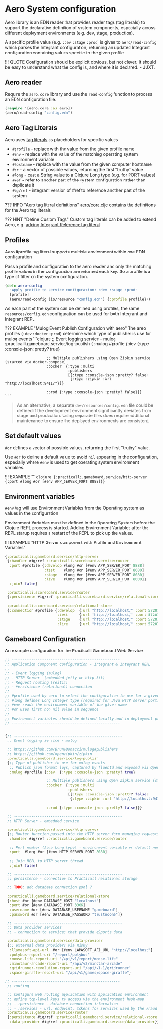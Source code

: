 # Aero System configuration

Aero library is an EDN reader that provides reader tags (tag literals) to support the declarative definition of system components, especially across different deployment environments (e.g. dev, stage, production).

A specific profile value (e.g. `:dev` `:stage` `:prod`) is given to `aero/read-config` which parses the Integrant configuration, returning an updated Integrant configuration containing values specific to the given profile.

!!! QUOTE
    Configuration should be explicit  obvious, but not clever. It should be easy to understand what the config is, and where it is declared. - JUXT.


## Aero reader

Require the `aero.core` library and use the `read-config` function to process an EDN configuration file.

```clojure
(require '[aero.core :as aero])
(aero/read-config "config.edn")
```


## Aero Tag Literals

Aero uses [tag literals](https://github.com/juxt/aero#tag-literals) as placeholders for specific values

* `#profile` - replace with the value from the given profile name
* `#env` - replace with the value of the matching operating system environment variable
* `#hostname` - replace with the value from the given computer hostname
* `#or`  - a vector of possible values, returning the first "truthy" value
* `#long` - cast a String value to a Clojure Long type (e.g. for PORT values)
* `#ref` - refer to another part of the system configuration rather than duplicate it
* `#ig/ref` - integrant version of #ref to reference another part of the system

??? INFO "Aero tag literal definitions"
    [aero/core.cljc](https://github.com/juxt/aero/blob/master/src/aero/core.cljc) contains the definitions for the Aero tag literals

??? HINT "Define Custom Tags"
    Custom tag literals can be added to extend Aero, e.g. [adding Integrant Reference tag literal](integrant-repl#aero-and-integrant)


## Profiles

Aero #profile tag literal supports multiple environment within one EDN configuration

Pass a profile and configuration to the aero reader and only the matching profile values in the configuration are returned each key.  So a profile is a type of filter on the system configuration.

```clojure title="Aero reader with profile"
(defn aero-config
  "Apply profile to service configuration: :dev :stage :prod"
  [profile]
  (aero/read-config (io/resource "config.edn") {:profile profile}))
```

As each part of the system can be defined using profiles, the same `resources/config.edn` configuration can be used for both Integrant and Integrant REPL

??? EXAMPLE "Mulog Event Publish Configuration with aero"
    The areo profiles (`:dev` `:docker` `:prod`) determine which type of publisher is use for mulog events
    ```clojure
     ;; Event logging service - mulog
     :practicalli.gameboard.service/log-publish
     {
      :mulog #profile {:dev  {:type :console-json :pretty? true}

                       ;; Multiple publishers using Open Zipkin service (started via docker-compose)
                       :docker  {:type :multi
                                 :publishers
                                 [{:type :console-json :pretty? false}
                                  {:type :zipkin :url "http://localhost:9411/"}]}

                       :prod {:type :console-json :pretty? false}}}
    ```

> As an alternative, a separate `dev/resources/config.edn` file could be defined if the development environment significantly deviates from stage and production.  Using separate files does require additional maintenance to ensure the deployed environments are consistent.


## Set default values

`#or` defines a vector of possible values, returning the first "truthy" value.

Use `#or` to define a default value to avoid `nil` appearing in the configuration, especially where `#env` is used to get operating system environment variables.

!!! EXAMPLE ""
    ```clojure
    {:practicalli.gameboard.service/http-server
     {:port #long #or [#env APP_SERVER_PORT 8888]}}
    ```


## Environment variables

`#env` tag will use Environment Variables from the Operating system as values in the configuration

Environment Variables must be defined in the Operating System before the Clojure REPL process is started.  Adding Environment Variables after the REPL starup requires a restart of the REPL to pick up the values.

!!! EXAMPLE "HTTP Server component with Profile and Environment Variables"
```clojure
{:practicalli.gameboard.service/http-server
 {:handler #ig/ref :practicalli.scoreboard.service/router
  :port #profile {:develop #long #or [#env APP_SERVER_PORT 8888]
                  :test    #long #or [#env APP_SERVER_PORT 8080]
                  :stage   #long #or [#env APP_SERVER_PORT 8080]
                  :live    #long #or [#env APP_SERVER_PORT 8000]}
  :join? false}

 :practicalli.scoreboard.service/router
 {:persistence #ig/ref :practicalli.scoreboard.service/relational-store}

 :practicalli.scoreboard.service/relational-store
 {:connection #profile {:develop  {:url "http://localhost/" :port 57207 :database "scoreboard-develop"}
                        :test     {:url "http://localhost/" :port 57207 :database "scoreboard-test"}
                        :stage    {:url "http://localhost/" :port 57207 :database "scoreboard-stage"}
                        :live     {:url "http://localhost/" :port 57207 :database "scoreboard"}}}}
```


## Gameboard Configuration

An example configuration for the Practicalli Gameboard Web Service

```clojure
;; --------------------------------------------------
;; Application Component configuration - Integrant & Integrant REPL
;;
;; - Event logging (mulog)
;; - HTTP Server  (embedded jetty or http-kit)
;; - Request routing (reitit)
;; - Persistence (relational) connection
;;
;; #profile used by aero to select the configuration to use for a given profile (dev, test, prod)
;; #long defines Long Integer type (required for Java HTTP server port)
;; #env reads the environment variable of the given name
;; #or uses first non nil value in sequence
;;
;; Environment variables should be defined locally and in deployment provisioner
;; --------------------------------------------------


{;; --------------------------------------------------
 ;; Event logging service - mulog

 ;; https://github.com/BrunoBonacci/mulog#publishers
 ;; https://github.com/openzipkin/zipkin
 :practicalli.gameboard.service/log-publish
 {;; Type of publisher to use for mulog events
  ;; Publish json format logs, captured by fluentd and exposed via OpenDirectory
  :mulog #profile {:dev  {:type :console-json :pretty? true}

                   ;; Multiple publishers using Open Zipkin service (started via docker-compose)
                   :docker  {:type :multi
                             :publishers
                             [{:type :console-json :pretty? false}
                              {:type :zipkin :url "http://localhost:9411/"}]}

                   :prod {:type :console-json :pretty? false}}}

 ;; --------------------------------------------------
 ;; HTTP Server - embedded service

 :practicalli.gameboard.service/http-server
 {;; Router function passed into the HTTP server form managing requests/responses
  :handler #ig/ref :practicalli.gameboard.service/router

  ;; Port number (Java Long type) - environment variable or default number
  :port  #long #or [#env HTTP_SERVER_PORT 8080]

  ;; Join REPL to HTTP server thread
  :join? false}

 ;; --------------------------------------------------
 ;; persistence - connection to Practicall relational storage

 ;; TODO: add database connection pool ?

 :practicalli.gameboard.service/relational-store
 {:host #or [#env DATABASE_HOST "localhost"]
  :port #or [#env DATABASE_PORT 3306]
  :username #or [#env DATABASE_USERNAME "gameboard"]
  :password #or [#env DATABASE_PASSWORD "trustnoone"]}

 ;; --------------------------------------------------
 ;; Data provider services
 ;; - connection to services that provide eSports data

 :practicalli.gameboard.service/data-provider
 {;; external data providers via Risky
  :llamasoft-api-url  #or [#env LAMASOFT_API_URL "http://localhost"]
  :polybus-report-uri "/report/polybus"
  :moose-life-report-uri "/api/v1/report/moose-life"
  :minotaur-arcade-report-uri "/api/v2/minotar-arcade"
  :gridrunner-revolution-report-uri "/api/v1.1/gridrunner"
  :space-giraffe-report-uri "/api/v1/games/space-giraffe"}

;; --------------------------------------------------
 ;; routing

 ;; Configure web routing application with application environment
 ;; define top-level keys to access via the environment hash-map
 ;; - :persistence - database connection information
 ;; - :services - url, endpoint, tokens for services used by the Fraud API (e.g. risky)
 :practicalli.gameboard.service/router
 {:persistence #ig/ref :practicalli.gameboard.service/relational-store
  :data-provider #ig/ref :practicalli.gameboard.service/data-provider}}
```
